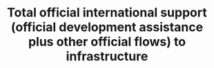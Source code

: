 ---
actual_indicator_available: null
actual_indicator_available_description: null
comments_and_limitations: null
data_non_statistical: true
date_metadata_updated: null
date_of_national_source_publication: null
disaggregation_categories: null
disaggregation_geography: null
goal_meta_link: http://unstats.un.org/sdgs/files/metadata-compilation/Metadata-Goal-9.pdf
goal_meta_link_page: 10
graph: null
graph_status_notes: Assigned
graph_title: Total official international support (official development assistance
  plus other official flows) to infrastructure
graph_type: null
graph_type_description: null
has_metadata: true
indicator: 9.a.1
indicator_definition: Total net official development assistance (ODA
indicator_name: Total official international support (official development assistance
  plus other official flows) to infrastructure
indicator_sort_order: 09.0a.01
indicator_variable: null
international_and_national_references: null
layout: indicator
method_of_computation: http://www.oecd.org/dac/dac-glossary.htm#ODA) to economic infrastructure
  (purpose code 200
periodicity: null
permalink: /9-a-1/
published: false
rationale_interpretation: http://www.oecd.org/dac/stats/purposecodessectorclassification.htm).
  Data expressed in US dollars at the average annual exchange rate.
reporting_status: notstarted
scheduled_update_by_SDG_team: null
scheduled_update_by_national_source: null
sdg_goal: 9
source_active_1: true
source_agency_staff_email_1: null
source_agency_staff_name_1: null
source_agency_survey_dataset_1: null
source_notes_1: null
source_title_1: null
source_url_1: null
target: Facilitate sustainable and resilient infrastructure development in developing
  countries through enhanced financial, technological and technical support to African
  countries, least developed countries, landlocked developing countries and Small
  Island developing States.
target_id: 9.a
time_period: null
title: Total official international support (official development assistance plus
  other official flows) to infrastructure
un_custodial_agency: OECD
un_designated_tier: '1'
unit_of_measure: null
variable_description: null
variable_notes: null
---